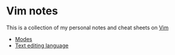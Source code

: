# Vim notes

This is a collection of my personal notes and cheat sheets on
[Vim](https://www.vim.org/)

- [Modes](modes.md)
- [Text editing language](text_editing_language.md)
